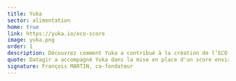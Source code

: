 ```yaml
---
title: Yuka
sector: alimentation
home: true
link: https://yuka.io/eco-score
image: yuka.png
order: 1
description: Découvrez comment Yuka a contribué à la création de l’ECO-SCORE grâce aux données d’Agribalyse
quote: Datagir a accompagné Yuka dans la mise en place d'un score environnemental. Leur soutien a été déterminant pour permettre à l'application d'avancer sur ces enjeux urgents et importants, en donnant accès à des méthodologies, des données, des experts, et des idées.
signature: François MARTIN, co-fondateur
---
```

